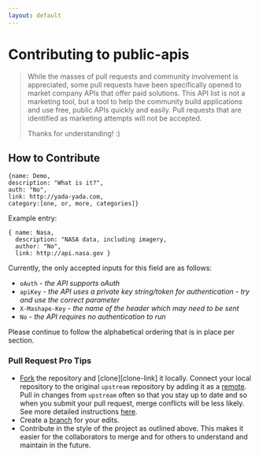 ```yaml
---
layout: default
---
```


# Contributing to public-apis

> While the masses of pull requests and community involvement is appreciated, some pull requests have been specifically 
opened to market company APIs that offer paid solutions. This API list is not a marketing tool, but a tool to help the
community build applications and use free, public APIs quickly and easily. Pull requests that are identified as marketing attempts will not be accepted.
> 
> Thanks for understanding! :)

## How to Contribute 

```
{name: Demo,   
description: "What is it?",  
auth: "No",  
link: http://yada-yada.com,  
category:[one, or, more, categories]}  

```


Example entry:

```
{ name: Nasa,
  description: "NASA data, including imagery,
  author: "No",
  link: http://api.nasa.gov }
```

Currently, the only accepted inputs for this field are as follows:

* `oAuth` - _the API supports oAuth_
* `apiKey` - _the API uses a private key string/token for authentication - try and use the correct parameter_
* `X-Mashape-Key` - _the name of the header which may need to be sent_
* `No` - _the API requires no authentication to run_

Please continue to follow the alphabetical ordering that is in place per section.

### Pull Request Pro Tips  

* [Fork](http://guides.github.com/activities/forking/) the repository and [clone][clone-link] it locally.
Connect your local repository to the original `upstream` repository by adding it as a [remote](https://help.github.com/articles/adding-a-remote/).
Pull in changes from `upstream` often so that you stay up to date and so when you submit your pull request,
merge conflicts will be less likely. See more detailed instructions [here](https://help.github.com/articles/syncing-a-fork).
* Create a [branch](http://guides.github.com/introduction/flow/) for your edits.
* Contribute in the style of the project as outlined above. This makes it easier for the collaborators to merge 
and for others to understand and maintain in the future.
